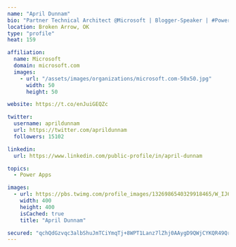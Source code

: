 ```yaml
---
name: "April Dunnam"
bio: "Partner Technical Architect @Microsoft | Blogger-Speaker | #PowerApps, #PowerAutomate, #Office365, #SharePoint | #WIT | #Karaoke Queen"
location: Broken Arrow, OK
type: "profile"
heat: 159

affiliation:
  name: Microsoft
  domain: microsoft.com
  images:
    - url: "/assets/images/organizations/microsoft.com-50x50.jpg"
      width: 50
      height: 50

website: https://t.co/enJuiGEQZc

twitter:
  username: aprildunnam
  url: https://twitter.com/aprildunnam
  followers: 15102

linkedin:
  url: https://www.linkedin.com/public-profile/in/april-dunnam

topics:
  - Power Apps

images:
  - url: https://pbs.twimg.com/profile_images/1326986540329918465/W_IJ6Ih2_400x400.jpg
    width: 400
    height: 400
    isCached: true
    title: "April Dunnam"

secured: "qchQdGzvqc3albShuJmTCiYmqTj+8WPT1Lanz7lZhj0AAygD9QWjCYKQR49QrtBp4hwEY/IcC+O33HI/jDijTMpJKDDBwn2Tr4ffluXX5KbfBpIC+qQpfOrmFdYNPWmx/VnXlt1LNzeCD62OEx00rSylN+xfpvyC7z+wwnNwkaLllbhJ5XGPLMrvKClmUMChg0hX0p3SjYPcJanbCyi3dLDAATU07oIrA8JDuUWfcWv4/7N/SlJQI5WrmMgfcs9qHEyQMXKPi6y1Lp9XLhHBcQwg9oqHLOlr2vGrYSr4cLOZO7FuNUQYu5TETc3PsT5F4o1myFEXqPIZGJGXXPOoW0iP3Ni4d+s3lIb/dghfunXBT9gc9e/h3xTgpEZiMyyeUrCF5CWeN+jH7vR8CaxWv0qEPoF8zc9aLGm2l3ZQcIE=;LcObZNsRNiSP0ZKJ9cAUGQ=="
---
```


